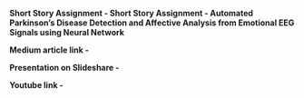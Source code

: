 **Short Story Assignment - Short Story Assignment - Automated Parkinson’s Disease Detection and Affective Analysis from Emotional EEG Signals using Neural Network**


**Medium article link -**

**Presentation on Slideshare -** 

**Youtube link -**
